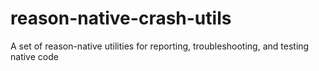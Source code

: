 # reason-native-crash-utils
A set of reason-native utilities for reporting, troubleshooting, and testing native code
